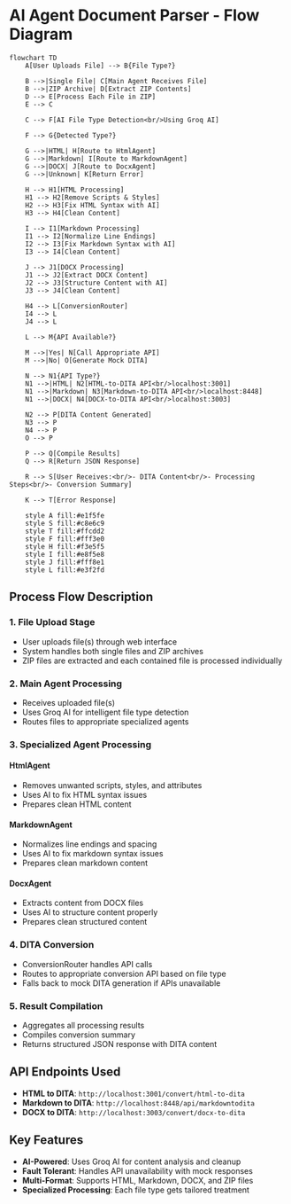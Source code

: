 # AI Agent Document Parser - Flow Diagram

```mermaid
flowchart TD
    A[User Uploads File] --> B{File Type?}
    
    B -->|Single File| C[Main Agent Receives File]
    B -->|ZIP Archive| D[Extract ZIP Contents]
    D --> E[Process Each File in ZIP]
    E --> C
    
    C --> F[AI File Type Detection<br/>Using Groq AI]
    
    F --> G{Detected Type?}
    
    G -->|HTML| H[Route to HtmlAgent]
    G -->|Markdown| I[Route to MarkdownAgent]
    G -->|DOCX| J[Route to DocxAgent]
    G -->|Unknown| K[Return Error]
    
    H --> H1[HTML Processing]
    H1 --> H2[Remove Scripts & Styles]
    H2 --> H3[Fix HTML Syntax with AI]
    H3 --> H4[Clean Content]
    
    I --> I1[Markdown Processing]
    I1 --> I2[Normalize Line Endings]
    I2 --> I3[Fix Markdown Syntax with AI]
    I3 --> I4[Clean Content]
    
    J --> J1[DOCX Processing]
    J1 --> J2[Extract DOCX Content]
    J2 --> J3[Structure Content with AI]
    J3 --> J4[Clean Content]
    
    H4 --> L[ConversionRouter]
    I4 --> L
    J4 --> L
    
    L --> M{API Available?}
    
    M -->|Yes| N[Call Appropriate API]
    M -->|No| O[Generate Mock DITA]
    
    N --> N1{API Type?}
    N1 -->|HTML| N2[HTML-to-DITA API<br/>localhost:3001]
    N1 -->|Markdown| N3[Markdown-to-DITA API<br/>localhost:8448]
    N1 -->|DOCX| N4[DOCX-to-DITA API<br/>localhost:3003]
    
    N2 --> P[DITA Content Generated]
    N3 --> P
    N4 --> P
    O --> P
    
    P --> Q[Compile Results]
    Q --> R[Return JSON Response]
    
    R --> S[User Receives:<br/>- DITA Content<br/>- Processing Steps<br/>- Conversion Summary]
    
    K --> T[Error Response]
    
    style A fill:#e1f5fe
    style S fill:#c8e6c9
    style T fill:#ffcdd2
    style F fill:#fff3e0
    style H fill:#f3e5f5
    style I fill:#e8f5e8
    style J fill:#fff8e1
    style L fill:#e3f2fd
```

## Process Flow Description

### 1. File Upload Stage
- User uploads file(s) through web interface
- System handles both single files and ZIP archives
- ZIP files are extracted and each contained file is processed individually

### 2. Main Agent Processing
- Receives uploaded file(s)
- Uses Groq AI for intelligent file type detection
- Routes files to appropriate specialized agents

### 3. Specialized Agent Processing

#### HtmlAgent
- Removes unwanted scripts, styles, and attributes
- Uses AI to fix HTML syntax issues
- Prepares clean HTML content

#### MarkdownAgent
- Normalizes line endings and spacing
- Uses AI to fix markdown syntax issues
- Prepares clean markdown content

#### DocxAgent
- Extracts content from DOCX files
- Uses AI to structure content properly
- Prepares clean structured content

### 4. DITA Conversion
- ConversionRouter handles API calls
- Routes to appropriate conversion API based on file type
- Falls back to mock DITA generation if APIs unavailable

### 5. Result Compilation
- Aggregates all processing results
- Compiles conversion summary
- Returns structured JSON response with DITA content

## API Endpoints Used
- **HTML to DITA**: `http://localhost:3001/convert/html-to-dita`
- **Markdown to DITA**: `http://localhost:8448/api/markdowntodita`
- **DOCX to DITA**: `http://localhost:3003/convert/docx-to-dita`

## Key Features
- **AI-Powered**: Uses Groq AI for content analysis and cleanup
- **Fault Tolerant**: Handles API unavailability with mock responses
- **Multi-Format**: Supports HTML, Markdown, DOCX, and ZIP files
- **Specialized Processing**: Each file type gets tailored treatment
